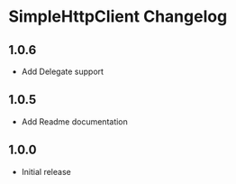 # SimpleHttpClient Changelog

## 1.0.6
* Add Delegate support

## 1.0.5
* Add Readme documentation

## 1.0.0 
* Initial release
